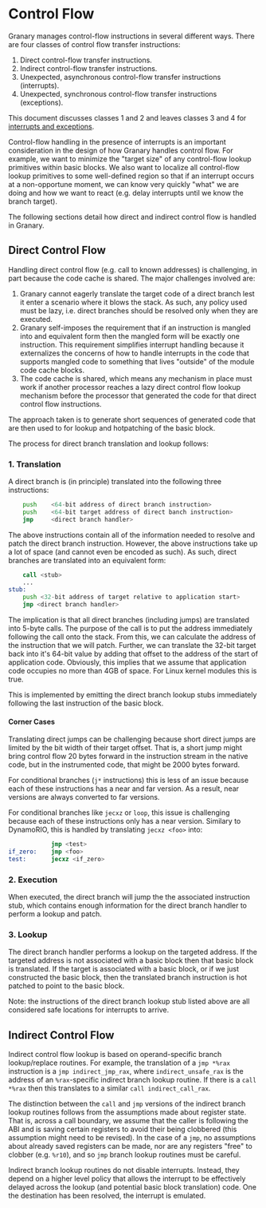 Control Flow
============
Granary manages control-flow instructions in several different ways. There are
four classes of control flow transfer instructions:

1.  Direct control-flow transfer instructions.
2.  Indirect control-flow transfer instructions.
3.  Unexpected, asynchronous control-flow transfer instructions (interrupts).
4.  Unexpected, synchronous control-flow transfer instructions (exceptions).

This document discusses classes 1 and 2 and leaves classes 3 and 4 for
[interrupts and exceptions](interrupts-exceptions.md).

Control-flow handling in the presence of interrupts is an important
consideration in the design of how Granary handles control flow. For example,
we want to minimize the "target size" of any control-flow lookup primitives
within basic blocks. We also want to localize all control-flow lookup primitives
to some well-defined region so that if an interrupt occurs at a non-opportune
moment, we can know very quickly "what" we are doing and how we want to react
(e.g. delay interrupts until we know the branch target).

The following sections detail how direct and indirect control flow is handled in
Granary.

Direct Control Flow
-------------------
Handling direct control flow (e.g. call to known addresses) is challenging, in
part because the code cache is shared. The major challenges involved are:

1.  Granary cannot eagerly translate the target code of a direct branch lest it
    enter a scenario where it blows the stack. As such, any policy used must be
    lazy, i.e. direct branches should be resolved only when they are executed.
2.  Granary self-imposes the requirement that if an instruction is mangled into
    and equivalent form then the mangled form will be exactly one instruction.
    This requirement simplifies interrupt handling because it externalizes the
    concerns of how to handle interrupts in the code that supports mangled code
    to something that lives "outside" of the module code cache blocks.
3.  The code cache is shared, which means any mechanism in place must work if
    another processor reaches a lazy direct control flow lookup mechanism before
    the processor that generated the code for that direct control flow
    instructions.

The approach taken is to generate short sequences of generated code that are
then used to for lookup and hotpatching of the basic block.

The process for direct branch translation and lookup follows:

### 1. Translation
A direct branch is (in principle) translated into the following three instructions:

```asm
    push    <64-bit address of direct branch instruction>
    push    <64-bit target address of direct banch instruction>
    jmp     <direct branch handler>
```

The above instructions contain all of the information needed to resolve and
patch the direct branch instruction. However, the above instructions take up
a lot of space (and cannot even be encoded as such). As such, direct
branches are translated into an equivalent form:

```asm
    call <stub>
    ...
stub:
    push <32-bit address of target relative to application start>
    jmp <direct branch handler>
```

The implication is that all direct branches (including jumps) are translated
into 5-byte calls. The purpose of the call is to put the address immediately
following the call onto the stack. From this, we can calculate the address
of the instruction that we will patch. Further, we can translate the 32-bit
target back into it's 64-bit value by adding that offset to the address of
the start of application code. Obviously, this implies that we assume that
application code occupies no more than 4GB of space. For Linux kernel modules
this is true.

This is implemented by emitting the direct branch lookup stubs immediately
following the last instruction of the basic block.

#### Corner Cases
Translating direct jumps can be challenging because short direct jumps are
limited by the bit width of their target offset. That is, a short jump might
bring control flow 20 bytes forward in the instruction stream in the native
code, but in the instrumented code, that might be 2000 bytes forward.

For conditional branches (`j*` instructions) this is less of an issue because
each of these instructions has a near and far version. As a result, near
versions are always converted to far versions.

For conditional branches like `jecxz` or `loop`, this issue is challenging
because each of these instructions only has a near version. Similary to DynamoRIO,
this is handled by translating `jecxz <foo>` into:

```asm
            jmp <test>
if_zero:    jmp <foo>
test:       jecxz <if_zero>
```

### 2. Execution 
When executed, the direct branch will jump the the associated instruction 
stub, which contains enough information for the direct branch handler
to perform a lookup and patch.

### 3. Lookup
The direct branch handler performs a lookup on the targeted address. If the
targeted address is not associated with a basic block then that basic block
is translated. If the target is associated with a basic block, or if we just
constructed the basic block, then the translated branch instruction is hot
patched to point to the basic block.

Note: the instructions of the direct branch lookup stub listed above are all
considered safe locations for interrupts to arrive.

Indirect Control Flow
---------------------
Indirect control flow lookup is based on operand-specific branch lookup/replace
routines. For example, the translation of a `jmp *%rax` instruction is a
`jmp indirect_jmp_rax`, where `indirect_unsafe_rax` is the address of an `%rax`-specific
indirect branch lookup routine. If there is a `call *%rax` then this translates
to a similar `call indirect_call_rax`.

The distinction between the `call` and `jmp` versions of the indirect branch
lookup routines follows from the assumptions made about register state. That is,
across a call boundary, we assume that the caller is following the ABI and is
saving certain registers to avoid their being clobbered (this assumption might
need to be revised). In the case of a `jmp`, no assumptions about already saved
registers can be made, nor are any registers "free" to clobber (e.g. `%r10`),
and so `jmp` branch lookup routines must be careful.

Indirect branch lookup routines do not disable interrupts. Instead, they depend
on a higher level policy that allows the interrupt to be effectively delayed
across the lookup (and potential basic block translation) code. One the
destination has been resolved, the interrupt is emulated.

